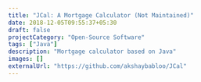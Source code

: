 ```yaml
---
title: "JCal: A Mortgage Calculator (Not Maintained)"
date: 2018-12-05T09:55:37+05:30
draft: false
projectCategory: "Open-Source Software"
tags: ["Java"]
description: "Mortgage calculator based on Java"
images: []
externalUrl: "https://github.com/akshaybabloo/JCal"
---
```

